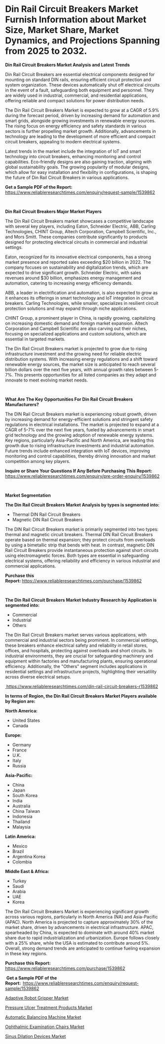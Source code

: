 <p><h1>Din Rail Circuit Breakers Market Furnish Information about Market Size, Market Share, Market Dynamics, and Projections Spanning from 2025 to 2032.</h1></p><p><strong>Din Rail Circuit Breakers Market Analysis and Latest Trends</strong></p>
<p><p>Din Rail Circuit Breakers are essential electrical components designed for mounting on standard DIN rails, ensuring efficient circuit protection and system organization. These devices automatically shut off electrical circuits in the event of a fault, safeguarding both equipment and personnel. They are widely used in industrial, commercial, and residential applications, offering reliable and compact solutions for power distribution needs.</p><p>The Din Rail Circuit Breakers Market is expected to grow at a CAGR of 5.9% during the forecast period, driven by increasing demand for automation and smart grids, alongside growing investments in renewable energy sources. The rising focus on energy efficiency and safety standards in various sectors is further propelling market growth. Additionally, advancements in technology are leading to the development of more efficient and compact circuit breakers, appealing to modern electrical systems.</p><p>Latest trends in the market include the integration of IoT and smart technology into circuit breakers, enhancing monitoring and control capabilities. Eco-friendly designs are also gaining traction, aligning with global sustainability goals. The growing popularity of modular designs, which allow for easy installation and flexibility in configurations, is shaping the future of Din Rail Circuit Breakers in various applications.</p></p>
<p><strong>Get a Sample PDF of the Report:&nbsp;</strong> <a href="https://www.reliableresearchtimes.com/enquiry/request-sample/1539862?utm_campaign=3255&utm_medium=2&utm_source=Github&utm_content=ia&utm_term=10042025&utm_id=din-rail-circuit-breakers">https://www.reliableresearchtimes.com/enquiry/request-sample/1539862</a></p>
<p>&nbsp;</p>
<p><strong>Din Rail Circuit Breakers Major Market Players</strong></p>
<p><p>The Din Rail Circuit Breakers market showcases a competitive landscape with several key players, including Eaton, Schneider Electric, ABB, Carling Technologies, CHINT Group, Altech Corporation, Campbell Scientific, Inc., and Mors Smitt. These companies contribute significantly to products designed for protecting electrical circuits in commercial and industrial settings.</p><p>Eaton, recognized for its innovative electrical components, has a strong market presence and reported sales exceeding $20 billion in 2022. The company focuses on sustainability and digitalization trends, which are expected to drive significant growth. Schneider Electric, with sales revenues around $30 billion, emphasizes energy management and automation, catering to increasing energy efficiency demands.</p><p>ABB, a leader in electrification and automation, is also expected to grow as it enhances its offerings in smart technology and IoT integration in circuit breakers. Carling Technologies, while smaller, specializes in resilient circuit protection solutions and may expand through niche applications.</p><p>CHINT Group, a prominent player in China, is rapidly growing, capitalizing on increasing domestic demand and foreign market expansion. Altech Corporation and Campbell Scientific are also carving out their niches, focusing on specialized applications and custom solutions, which are essential in targeted markets.</p><p>The Din Rail Circuit Breakers market is projected to grow due to rising infrastructure investment and the growing need for reliable electric distribution systems. With increasing energy regulations and a shift toward renewable energy sources, the market size is anticipated to reach several billion dollars over the next five years, with annual growth rates between 5-7%. This presents opportunities for all listed companies as they adapt and innovate to meet evolving market needs.</p></p>
<p>&nbsp;</p>
<p><strong>What Are The Key Opportunities For Din Rail Circuit Breakers Manufacturers?</strong></p>
<p><p>The DIN Rail Circuit Breakers market is experiencing robust growth, driven by increasing demand for energy-efficient solutions and stringent safety regulations in electrical installations. The market is projected to expand at a CAGR of 5-7% over the next five years, fueled by advancements in smart grid technology and the growing adoption of renewable energy systems. Key regions, particularly Asia-Pacific and North America, are leading this growth due to rising infrastructure investments and industrial automation. Future trends include enhanced integration with IoT devices, improving monitoring and control capabilities, thereby driving innovation and market competition among key players.</p></p>
<p><strong>Inquire or Share Your Questions If Any Before Purchasing This Report:</strong> <a href="https://www.reliableresearchtimes.com/enquiry/pre-order-enquiry/1539862?utm_campaign=3255&utm_medium=2&utm_source=Github&utm_content=ia&utm_term=10042025&utm_id=din-rail-circuit-breakers">https://www.reliableresearchtimes.com/enquiry/pre-order-enquiry/1539862</a></p>
<p>&nbsp;</p>
<p><strong>Market Segmentation</strong></p>
<p><strong>The Din Rail Circuit Breakers Market Analysis by types is segmented into:</strong></p>
<p><ul><li>Thermal DIN Rail Circuit Breakers</li><li>Magnetic DIN Rail Circuit Breakers</li></ul></p>
<p><p>The DIN Rail Circuit Breakers market is primarily segmented into two types: thermal and magnetic circuit breakers. Thermal DIN Rail Circuit Breakers operate based on thermal expansion; they protect circuits from overloads by using a bimetallic strip that bends with heat. In contrast, magnetic DIN Rail Circuit Breakers provide instantaneous protection against short circuits using electromagnetic forces. Both types are essential in safeguarding electrical systems, offering reliability and efficiency in various industrial and commercial applications.</p></p>
<p><strong>Purchase this Report:&nbsp;</strong><a href="https://www.reliableresearchtimes.com/purchase/1539862?utm_campaign=3255&utm_medium=2&utm_source=Github&utm_content=ia&utm_term=10042025&utm_id=din-rail-circuit-breakers">https://www.reliableresearchtimes.com/purchase/1539862</a></p>
<p>&nbsp;</p>
<p><strong>The Din Rail Circuit Breakers Market Industry Research by Application is segmented into:</strong></p>
<p><ul><li>Commercial</li><li>Industrial</li><li>Others</li></ul></p>
<p><p>The Din Rail Circuit Breakers market serves various applications, with commercial and industrial sectors being prominent. In commercial settings, these breakers enhance electrical safety and reliability in retail stores, offices, and hospitals, protecting against overloads and short circuits. In industrial environments, they are crucial for safeguarding machinery and equipment within factories and manufacturing plants, ensuring operational efficiency. Additionally, the "Others" segment includes applications in residential settings and infrastructure projects, highlighting their versatility across diverse electrical setups.</p></p>
<p><a href="https://www.reliableresearchtimes.com/din-rail-circuit-breakers-r1539862?utm_campaign=3255&utm_medium=2&utm_source=Github&utm_content=ia&utm_term=10042025&utm_id=din-rail-circuit-breakers">&nbsp;https://www.reliableresearchtimes.com/din-rail-circuit-breakers-r1539862</a></p>
<p><strong>In terms of Region, the Din Rail Circuit Breakers Market Players available by Region are:</strong></p>
<p>
    <p> <strong> North America: </strong>
        <ul>
            <li>United States</li>
            <li>Canada</li>
        </ul>
        </p> 
    <p> <strong> Europe: </strong>
        <ul>
            <li>Germany</li>
            <li>France</li>
            <li>U.K.</li>
            <li>Italy</li>
            <li>Russia</li>
        </ul>
        </p> 
    <p> <strong> Asia-Pacific: </strong>
        <ul>
            <li>China</li>
            <li>Japan</li>
            <li>South Korea</li>
            <li>India</li>
            <li>Australia</li>
            <li>China Taiwan</li>
            <li>Indonesia</li>
            <li>Thailand</li>
            <li>Malaysia</li>
        </ul>
        </p> 
    <p> <strong> Latin America: </strong>
        <ul>
            <li>Mexico</li>
            <li>Brazil</li>
            <li>Argentina Korea</li>
            <li>Colombia</li>
        </ul>
        </p> 
    <p> <strong> Middle East & Africa: </strong>
        <ul>
            <li>Turkey</li>
            <li>Saudi</li>
            <li>Arabia</li>
            <li>UAE</li>
            <li>Korea</li>
        </ul>
    </p>
    </p>
<p><p>The Din Rail Circuit Breakers Market is experiencing significant growth across various regions, particularly in North America (NA) and Asia-Pacific (APAC). North America is projected to capture approximately 30% of the market share, driven by advancements in electrical infrastructure. APAC, spearheaded by China, is expected to dominate with around 40% market share due to rapid industrialization and urbanization. Europe follows closely with a 25% share, while the USA is estimated to contribute around 5%. Overall, strong demand trends are anticipated to continue fueling expansion in these key regions.</p></p>
<p><strong>Purchase this Report: </strong><a href="https://www.reliableresearchtimes.com/purchase/1539862?utm_campaign=3255&utm_medium=2&utm_source=Github&utm_content=ia&utm_term=10042025&utm_id=din-rail-circuit-breakers">https://www.reliableresearchtimes.com/purchase/1539862</a></p>
<p>&nbsp;<strong>Get a Sample PDF of the Report:&nbsp;&nbsp;</strong><a href="https://www.reliableresearchtimes.com/enquiry/request-sample/1539862?utm_campaign=3255&utm_medium=2&utm_source=Github&utm_content=ia&utm_term=10042025&utm_id=din-rail-circuit-breakers">https://www.reliableresearchtimes.com/enquiry/request-sample/1539862</a></p>
<p><strong></strong></p>
<p><p><a href="https://github.com/kakeryttri0c/Market-Research-Report-List-1/blob/main/adaptive-robot-gripper-market.md?utm_campaign=3255&utm_medium=2&utm_source=Github&utm_content=ia&utm_term=10042025&utm_id=din-rail-circuit-breakers">Adaptive Robot Gripper Market</a></p><p><a href="https://www.linkedin.com/pulse/competitive-analysis-pressure-ulcer-treatment-products-079te?utm_campaign=3255&utm_medium=2&utm_source=Github&utm_content=ia&utm_term=10042025&utm_id=din-rail-circuit-breakers">Pressure Ulcer Treatment Products Market</a></p><p><a href="https://github.com/sleeprudantf/Market-Research-Report-List-1/blob/main/automatic-balancing-machine-market.md?utm_campaign=3255&utm_medium=2&utm_source=Github&utm_content=ia&utm_term=10042025&utm_id=din-rail-circuit-breakers">Automatic Balancing Machine Market</a></p><p><a href="https://www.linkedin.com/pulse/ophthalmic-examination-chairs-sector-surge-149-growth-roadmap-x6nde?utm_campaign=3255&utm_medium=2&utm_source=Github&utm_content=ia&utm_term=10042025&utm_id=din-rail-circuit-breakers">Ophthalmic Examination Chairs Market</a></p><p><a href="https://www.linkedin.com/pulse/comprehensive-overview-sinus-dilation-devices-market-2025-2032-evkme?utm_campaign=3255&utm_medium=2&utm_source=Github&utm_content=ia&utm_term=10042025&utm_id=din-rail-circuit-breakers">Sinus Dilation Devices Market</a></p></p>